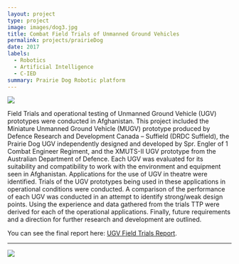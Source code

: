 ```yaml
---
layout: project
type: project
image: images/dog3.jpg
title: Combat Field Trials of Unmanned Ground Vehicles
permalink: projects/prairieDog
date: 2017
labels: 
  - Robotics
  - Artificial Intelligence
  - C-IED
summary: Prairie Dog Robotic platform
---
```

<img class="ui image" src="{{ site.baseurl }}/images/habitat/dog1.png">

Field Trials and operational testing of Unmanned Ground Vehicle (UGV) prototypes were conducted in
Afghanistan. This project included the Miniature Unmanned Ground Vehicle (MUGV) prototype produced by
Defence Research and Development Canada – Suffield (DRDC Suffield), the Prairie Dog UGV independently
designed and developed by Spr. Engler of 1 Combat Engineer Regiment, and the XMUTS-II UGV prototype
from the Australian Department of Defence. Each UGV was evaluated for its suitability and compatibility to
work with the environment and equipment seen in Afghanistan. Applications for the use of UGV in theatre were
identified. Trials of the UGV prototypes being used in these applications in operational conditions were
conducted. A comparison of the performance of each UGV was conducted in an attempt to identify strong/weak
design points. Using the experience and data gathered from the trials TTP were derived for each of the
operational applications. Finally, future requirements and a direction for further research and development are
outlined.

You can see the final report here: [UGV Field Trials Report](https://www.dropbox.com/s/jl5k0h59hyooafx/TrialsReport.pdf?dl=0).
<hr>

<img class="ui image" src="{{ site.baseurl }}/images/habitat/dog2.jpg">


<div class="ui embed" data-source="youtube" data-id="x4gItjmDnqg" >
</div>
